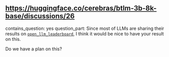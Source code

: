 ## https://huggingface.co/cerebras/btlm-3b-8k-base/discussions/26

contains_question: yes
question_part: Since most of LLMs are sharing their results on [`open_llm_leaderboard`](https://huggingface.co/spaces/HuggingFaceH4/open_llm_leaderboard), I think it would be nice to have your result on this. 

Do we have a plan on this?
